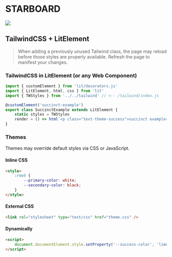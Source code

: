 # STARBOARD

![](https://cdn.theasc.com/Spaceballs-Eagle-5.jpg)

## TailwindCSS + LitElement

> When adding a previously unused Tailwind class, the page may reload before those styles are properly available. Refresh the page to manifest your changes.

### TailwindCSS in LitElement (or any Web Component)

```ts
import { customElement } from 'lit/decorators.js'
import { LitElement, html, css } from 'lit'
import { TWStyles } from '../../tailwind' // <-- /tailwind/index.js

@customElement('succinct-example')
export class SuccinctExample extends LitElement {
    static styles = TWStyles
    render = () => html`<p class="text-theme-success">succinct example</p>`
}
```

### Themes

Themes may override default styles via CSS or JavaScript.

#### Inline CSS

```html
<style>
    :root {
        --primary-color: white;
        --secondary-color: black;
    }
</style>
```

#### External CSS

```html
<link rel="stylesheet" type="text/css" href="theme.css" />
```

#### Dynamically

```html
<script>
    document.documentElement.style.setProperty('--success-color', 'lime')
</script>
```
